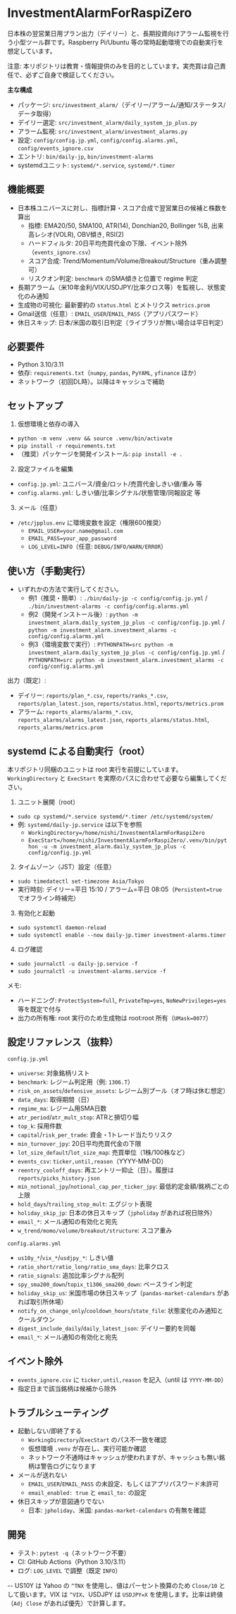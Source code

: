 # InvestmentAlarmForRaspiZero

日本株の翌営業日用プラン出力（デイリー）と、長期投資向けアラーム監視を行う小型ツール群です。Raspberry Pi/Ubuntu 等の常時起動環境での自動実行を想定しています。

注意: 本リポジトリは教育・情報提供のみを目的としています。実売買は自己責任で、必ずご自身で検証してください。

**主な構成**
- パッケージ: `src/investment_alarm/`（デイリー/アラーム/通知/ステータス/データ取得）
- デイリー選定: `src/investment_alarm/daily_system_jp_plus.py`
- アラーム監視: `src/investment_alarm/investment_alarms.py`
- 設定: `config/config.jp.yml`, `config/config.alarms.yml`, `config/events_ignore.csv`
- エントリ: `bin/daily-jp`, `bin/investment-alarms`
- systemdユニット: `systemd/*.service`, `systemd/*.timer`

## 機能概要
- 日本株ユニバースに対し、指標計算・スコア合成で翌営業日の候補と株数を算出
  - 指標: EMA20/50, SMA100, ATR(14), Donchian20, Bollinger %B, 出来高レシオ(VOLR), OBV傾き, RSI(2)
  - ハードフィルタ: 20日平均売買代金の下限、イベント除外（`events_ignore.csv`）
  - スコア合成: Trend/Momentum/Volume/Breakout/Structure（重み調整可）
  - リスクオン判定: `benchmark` のSMA傾きと位置で regime 判定
- 長期アラーム（米10年金利/VIX/USDJPY/比率クロス等）を監視し、状態変化のみ通知
- 生成物の可視化: 最新要約の `status.html` とメトリクス `metrics.prom`
- Gmail送信（任意）: `EMAIL_USER`/`EMAIL_PASS`（アプリパスワード）
- 休日スキップ: 日本/米国の取引日判定（ライブラリが無い場合は平日判定）

## 必要要件
- Python 3.10/3.11
- 依存: `requirements.txt`（`numpy`, `pandas`, `PyYAML`, `yfinance` ほか）
- ネットワーク（初回DL時）。以降はキャッシュで補助

## セットアップ
1) 仮想環境と依存の導入
- `python -m venv .venv && source .venv/bin/activate`
- `pip install -r requirements.txt`
- （推奨）パッケージを開発インストール: `pip install -e .`

2) 設定ファイルを編集
- `config.jp.yml`: ユニバース/資金/ロット/売買代金しきい値/重み 等
- `config.alarms.yml`: しきい値/比率シグナル/状態管理/同報設定 等

3) メール（任意）
- `/etc/jpplus.env` に環境変数を設定（権限600推奨）
  - `EMAIL_USER=your.name@gmail.com`
  - `EMAIL_PASS=your_app_password`
  - `LOG_LEVEL=INFO`（任意: `DEBUG/INFO/WARN/ERROR`）

## 使い方（手動実行）
- いずれかの方法で実行してください。
  - 例1（推奨・簡単）: `./bin/daily-jp -c config/config.jp.yml` / `./bin/investment-alarms -c config/config.alarms.yml`
  - 例2（開発インストール後）: `python -m investment_alarm.daily_system_jp_plus -c config/config.jp.yml`
    / `python -m investment_alarm.investment_alarms -c config/config.alarms.yml`
  - 例3（環境変数で実行）: `PYTHONPATH=src python -m investment_alarm.daily_system_jp_plus -c config/config.jp.yml`
    / `PYTHONPATH=src python -m investment_alarm.investment_alarms -c config/config.alarms.yml`

出力（既定）:
- デイリー: `reports/plan_*.csv`, `reports/ranks_*.csv`, `reports/plan_latest.json`, `reports/status.html`, `reports/metrics.prom`
- アラーム: `reports_alarms/alarms_*.csv`, `reports_alarms/alarms_latest.json`, `reports_alarms/status.html`, `reports_alarms/metrics.prom`

## systemd による自動実行（root）
本リポジトリ同梱のユニットは root 実行を前提にしています。`WorkingDirectory` と `ExecStart` を実際のパスに合わせて必要なら編集してください。

1) ユニット展開（root）
- `sudo cp systemd/*.service systemd/*.timer /etc/systemd/system/`
- 例: `systemd/daily-jp.service` は以下を参照
  - `WorkingDirectory=/home/nishi/InvestmentAlarmForRaspiZero`
  - `ExecStart=/home/nishi/InvestmentAlarmForRaspiZero/.venv/bin/python -u -m investment_alarm.daily_system_jp_plus -c config/config.jp.yml`

2) タイムゾーン（JST）設定（任意）
- `sudo timedatectl set-timezone Asia/Tokyo`
- 実行時刻: デイリー=平日 15:10 / アラーム=平日 08:05（`Persistent=true` でオフライン時補完）

3) 有効化と起動
- `sudo systemctl daemon-reload`
- `sudo systemctl enable --now daily-jp.timer investment-alarms.timer`

4) ログ確認
- `sudo journalctl -u daily-jp.service -f`
- `sudo journalctl -u investment-alarms.service -f`

メモ:
- ハードニング: `ProtectSystem=full`, `PrivateTmp=yes`, `NoNewPrivileges=yes` 等を既定で付与
- 出力の所有権: root 実行のため生成物は root:root 所有（`UMask=0077`）

## 設定リファレンス（抜粋）

`config.jp.yml`
- `universe`: 対象銘柄リスト
- `benchmark`: レジーム判定用（例: `1306.T`）
- `risk_on_assets`/`defensive_assets`: レジーム別プール（オフ時は休む想定）
- `data_days`: 取得期間（日）
- `regime_ma`: レジーム用SMA日数
- `atr_period`/`atr_mult_stop`: ATRと損切り幅
- `top_k`: 採用件数
- `capital`/`risk_per_trade`: 資金・1トレード当たりリスク
- `min_turnover_jpy`: 20日平均売買代金の下限
- `lot_size_default`/`lot_size_map`: 売買単位（1株/100株など）
- `events_csv`: `ticker,until,reason`（YYYY-MM-DD）
- `reentry_cooloff_days`: 再エントリー抑止（日）。履歴は `reports/picks_history.json`
- `min_notional_jpy`/`notional_cap_per_ticker_jpy`: 最低約定金額/銘柄ごとの上限
- `hold_days`/`trailing_stop_mult`: エグジット表現
- `holiday_skip_jp`: 日本の休日スキップ（`jpholiday` があれば祝日除外）
- `email_*`: メール通知の有効化と宛先
- `w_trend/momo/volume/breakout/structure`: スコア重み

`config.alarms.yml`
- `us10y_*`/`vix_*`/`usdjpy_*`: しきい値
- `ratio_short/ratio_long/ratio_sma_days`: 比率クロス
- `ratio_signals`: 追加比率シグナル配列
- `spy_sma200_down`/`topix_t1306_sma200_down`: ベースライン判定
- `holiday_skip_us`: 米国市場の休日スキップ（`pandas-market-calendars` があれば取引所休場）
- `notify_on_change_only`/`cooldown_hours`/`state_file`: 状態変化のみ通知とクールダウン
- `digest_include_daily`/`daily_latest_json`: デイリー要約を同報
- `email_*`: メール通知の有効化と宛先

## イベント除外
- `events_ignore.csv` に `ticker,until,reason` を記入（until は `YYYY-MM-DD`）
- 指定日まで該当銘柄は候補から除外

## トラブルシューティング
- 起動しない/即終了する
  - `WorkingDirectory`/`ExecStart` のパス不一致を確認
  - 仮想環境 `.venv` が存在し、実行可能か確認
  - ネットワーク不通時はキャッシュが使われますが、キャッシュも無い銘柄は警告ログになります
- メールが送れない
  - `EMAIL_USER`/`EMAIL_PASS` の未設定、もしくはアプリパスワード未許可
  - `email_enabled: true` と `email_to:` の設定
- 休日スキップが意図通りでない
  - 日本: `jpholiday`、米国: `pandas-market-calendars` の有無を確認

## 開発
- テスト: `pytest -q`（ネットワーク不要）
- CI: GitHub Actions（Python 3.10/3.11）
- ログ: `LOG_LEVEL` で調整（既定 `INFO`）

--
US10Y は Yahoo の `^TNX` を使用し、値はパーセント換算のため `Close/10` として扱います。VIX は `^VIX`、USDJPY は `USDJPY=X` を使用します。比率は終値（`Adj Close` があれば優先）で計算します。
